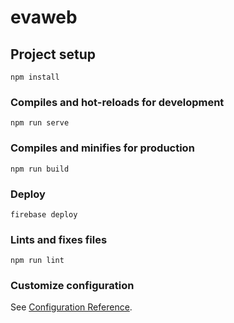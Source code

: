 # evaweb

## Project setup
```
npm install
```

### Compiles and hot-reloads for development
```
npm run serve
```

### Compiles and minifies for production
```
npm run build
```
### Deploy 
```
firebase deploy
```
### Lints and fixes files
```
npm run lint
```

### Customize configuration
See [Configuration Reference](https://cli.vuejs.org/config/).
